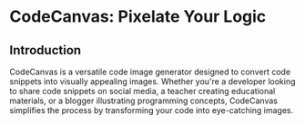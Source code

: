 # CodeCanvas: Pixelate Your Logic

## Introduction

CodeCanvas is a versatile code image generator designed to convert code snippets into visually appealing images. Whether you're a developer looking to share code snippets on social media, a teacher creating educational materials, or a blogger illustrating programming concepts, CodeCanvas simplifies the process by transforming your code into eye-catching images.